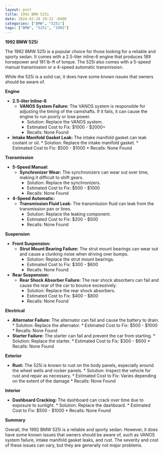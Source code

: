 ```yaml
---
layout: post
title: 1992 BMW 525i
date: 2024-03-28 19:22 -0400
categories: ["BMW", "525i"]
tags: ["BMW", "525i", "1992"]
---
```

**1992 BMW 525i**

The 1992 BMW 525i is a popular choice for those looking for a reliable and sporty sedan. It comes with a 2.5-liter inline-6 engine that produces 189 horsepower and 181 lb-ft of torque. The 525i also comes with a 5-speed manual transmission or a 4-speed automatic transmission.

While the 525i is a solid car, it does have some known issues that owners should be aware of.

**Engine**
* **2.5-liter Inline-6**
    * **VANOS System Failure:** The VANOS system is responsible for adjusting the timing of the camshafts. If it fails, it can cause the engine to run poorly or lose power. 
      * Solution: Replace the VANOS system.
      * Estimated Cost to Fix: $1000 - $2000+
      * Recalls: None Found
* **Intake Manifold Gasket Leak:** The intake manifold gasket can leak coolant or oil. 
      * Solution: Replace the intake manifold gasket.
      * Estimated Cost to Fix: $500 - $1000
      * Recalls: None Found

**Transmission**
* **5-Speed Manual:**
    * **Synchronizer Wear:** The synchronizers can wear out over time, making it difficult to shift gears. 
      * Solution: Replace the synchronizers.
      * Estimated Cost to Fix: $500 - $1000
      * Recalls: None Found
* **4-Speed Automatic:**
    * **Transmission Fluid Leak:** The transmission fluid can leak from the transmission pan or lines. 
      * Solution: Replace the leaking component.
      * Estimated Cost to Fix: $200 - $500
      * Recalls: None Found

**Suspension**
* **Front Suspension:**
    * **Strut Mount Bearing Failure:** The strut mount bearings can wear out and cause a clunking noise when driving over bumps.
      * Solution: Replace the strut mount bearings.
      * Estimated Cost to Fix: $300 - $600
      * Recalls: None Found
* **Rear Suspension:**
    * **Rear Shock Absorber Failure:** The rear shock absorbers can fail and cause the rear of the car to bounce excessively. 
      * Solution: Replace the rear shock absorbers.
      * Estimated Cost to Fix: $400 - $800
      * Recalls: None Found

**Electrical**
* **Alternator Failure:** The alternator can fail and cause the battery to drain. 
      * Solution: Replace the alternator.
      * Estimated Cost to Fix: $500 - $1000
      * Recalls: None Found
* **Starter Failure:** The starter can fail and prevent the car from starting. 
      * Solution: Replace the starter.
      * Estimated Cost to Fix: $300 - $600
      * Recalls: None Found

**Exterior**
* **Rust:** The 525i is known to rust on the body panels, especially around the wheel wells and rocker panels. 
      * Solution: Inspect the vehicle for rust and repair as necessary.
      * Estimated Cost to Fix: Varies depending on the extent of the damage
      * Recalls: None Found

**Interior**
* **Dashboard Cracking:** The dashboard can crack over time due to exposure to sunlight. 
      * Solution: Replace the dashboard.
      * Estimated Cost to Fix: $500 - $1000
      * Recalls: None Found

**Summary**

Overall, the 1992 BMW 525i is a reliable and sporty sedan. However, it does have some known issues that owners should be aware of, such as VANOS system failure, intake manifold gasket leaks, and rust. The severity and cost of these issues can vary, but they are generally not major problems.

